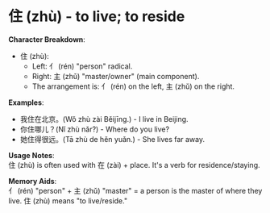 # **住 (zhù) - to live; to reside**

**Character Breakdown**:  
- 住 (zhù):
  - Left: 亻 (rén) "person" radical.
  - Right: 主 (zhǔ) "master/owner" (main component).
  - The arrangement is: 亻 (rén) on the left, 主 (zhǔ) on the right.

**Examples**:  
- 我住在北京。(Wǒ zhù zài Běijīng.) - I live in Beijing.  
- 你住哪儿？(Nǐ zhù nǎr?) - Where do you live?  
- 她住得很远。(Tā zhù de hěn yuǎn.) - She lives far away.

**Usage Notes**:  
住 (zhù) is often used with 在 (zài) + place. It's a verb for residence/staying.

**Memory Aids**:  
亻 (rén) "person" + 主 (zhǔ) "master" = a person is the master of where they live. 住 (zhù) means "to live/reside."
